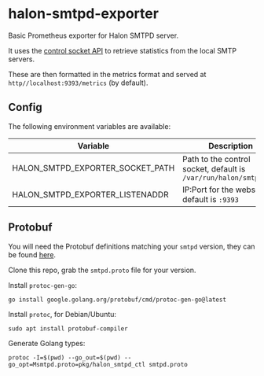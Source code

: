 # halon-smtpd-exporter

Basic Prometheus exporter for Halon SMTPD server.

It uses the [control socket API](https://docs.halon.io/manual/api_control_sockets.html) to retrieve statistics from the local SMTP servers.

These are then formatted in the metrics format and served at `http//localhost:9393/metrics` (by default).

## Config

The following environment variables are available:

| Variable                         | Description                                                       |
| -------------------------------- | ----------------------------------------------------------------- |
| HALON_SMTPD_EXPORTER_SOCKET_PATH | Path to the control socket, default is `/var/run/halon/smtpd.ctl` |
| HALON_SMTPD_EXPORTER_LISTENADDR  | IP:Port for the webserver, default is `:9393`                     |

## Protobuf

You will need the Protobuf definitions matching your `smtpd` version, they can be found [here](https://docs.halon.io/protobuf-schemas/).

Clone this repo, grab the `smtpd.proto` file for your version.

Install `protoc-gen-go`:

```
go install google.golang.org/protobuf/cmd/protoc-gen-go@latest
```

Install `protoc`, for Debian/Ubuntu:

```
sudo apt install protobuf-compiler
```

Generate Golang types:

```
protoc -I=$(pwd) --go_out=$(pwd) --go_opt=Msmtpd.proto=pkg/halon_smtpd_ctl smtpd.proto
```
